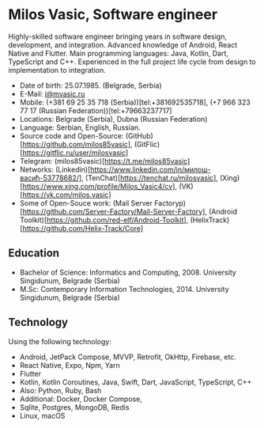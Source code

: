 # Milos Vasic, Software engineer

Highly-skilled software engineer bringing years in software design, development, and
integration. Advanced knowledge of Android, React Native and Flutter. 
Main programming languages: Java, Kotlin, Dart, TypeScript and C++. 
Experienced in the full project life cycle from design to implementation to integration. 

- Date of birth: 25.07.1985. (Belgrade, Serbia)
- E-Mail: [i@mvasic.ru](mailto:i@mvasic.ru)
- Mobile: (+381 69 25 35 718 (Serbia))[tel:+381692535718], (+7 966 323 77 17 (Russian Federation))[tel:+79663237717]
- Locations: Belgrade (Serbia), Dubna (Russian Federation)
- Language: Serbian, English, Russian.
- Source code and Open-Source: (GitHub)[https://github.com/milos85vasic], (GitFlic)[https://gitflic.ru/user/milosvasic]
- Telegram: (milos85vasic)[https://t.me/milos85vasic]
- Networks: (Linkedin)[https://www.linkedin.com/in/милош-васић-53778682/], (TenChat)[https://tenchat.ru/milosvasic], (Xing)[https://www.xing.com/profile/Milos_Vasic4/cv], (VK)[https://vk.com/milos.vasic]
- Some of Open-Souce work: (Mail Server Factoryp)[https://github.com/Server-Factory/Mail-Server-Factory], (Android Toolkit)[https://github.com/red-elf/Android-Toolkit], (HelixTrack)[https://github.com/Helix-Track/Core]

## Education

- Bachelor of Science: Informatics and Computing, 2008. University Singidunum, Belgrade (Serbia)
- M.Sc: Contemporary Information Technologies, 2014. University Singidunum, Belgrade (Serbia)

## Technology

Using the following technology:

- Android, JetPack Compose, MVVP, Retrofit, OkHttp, Firebase, etc.
- React Native, Expo, Npm, Yarn
- Flutter
- Kotlin, Kotlin Coroutines, Java, Swift, Dart, JavaScript, TypeScript, C++
- Also: Python, Ruby, Bash
- Additional: Docker, Docker Compose, 
- Sqlite, Postgres, MongoDB, Redis
- Linux, macOS

